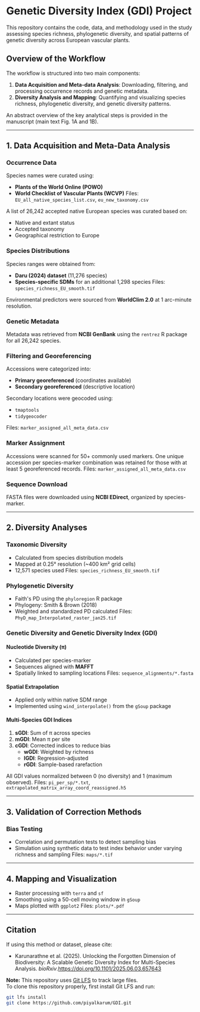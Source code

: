 
# Genetic Diversity Index (GDI) Project

This repository contains the code, data, and methodology used in the study assessing species richness, phylogenetic diversity, and spatial patterns of genetic diversity across European vascular plants.

## Overview of the Workflow

The workflow is structured into two main components:
1. **Data Acquisition and Meta-data Analysis**: Downloading, filtering, and processing occurrence records and genetic metadata.
2. **Diversity Analysis and Mapping**: Quantifying and visualizing species richness, phylogenetic diversity, and genetic diversity patterns.

An abstract overview of the key analytical steps is provided in the manuscript (main text Fig. 1A and 1B).

---

## 1. Data Acquisition and Meta-Data Analysis

### Occurrence Data
Species names were curated using:
- **Plants of the World Online (POWO)**  
- **World Checklist of Vascular Plants (WCVP)**
Files: `EU_all_native_species_list.csv`, `eu_new_taxonomy.csv`

A list of 26,242 accepted native European species was curated based on:
- Native and extant status
- Accepted taxonomy
- Geographical restriction to Europe

### Species Distributions
Species ranges were obtained from:
- **Daru (2024) dataset** (11,276 species)
- **Species-specific SDMs** for an additional 1,298 species
Files: `species_richness_EU_smooth.tif`

Environmental predictors were sourced from **WorldClim 2.0** at 1 arc-minute resolution.

### Genetic Metadata
Metadata was retrieved from **NCBI GenBank** using the `rentrez` R package for all 26,242 species.

### Filtering and Georeferencing
Accessions were categorized into:
- **Primary georeferenced** (coordinates available)
- **Secondary georeferenced** (descriptive location)

Secondary locations were geocoded using:
- `tmaptools`
- `tidygeocoder`

Files: `marker_assigned_all_meta_data.csv`

### Marker Assignment
Accessions were scanned for 50+ commonly used markers. One unique accession per species-marker combination was retained for those with at least 5 georeferenced records.
Files: `marker_assigned_all_meta_data.csv`

### Sequence Download
FASTA files were downloaded using **NCBI EDirect**, organized by species-marker.

---

## 2. Diversity Analyses

### Taxonomic Diversity
- Calculated from species distribution models
- Mapped at 0.25° resolution (~400 km² grid cells)
- 12,571 species used
Files: `species_richness_EU_smooth.tif`


### Phylogenetic Diversity
- Faith's PD using the `phyloregion` R package
- Phylogeny: Smith & Brown (2018)
- Weighted and standardized PD calculated
Files: `PhyD_map_Interpolated_raster_jan25.tif`

### Genetic Diversity and Genetic Diversity Index (GDI)

#### Nucleotide Diversity (π)
- Calculated per species-marker
- Sequences aligned with **MAFFT**
- Spatially linked to sampling locations
Files: `sequence_alignments/*.fasta`


#### Spatial Extrapolation
- Applied only within native SDM range
- Implemented using `wind_interpolate()` from the `gSoup` package

#### Multi-Species GDI Indices
1. **sGDI**: Sum of π across species
2. **mGDI**: Mean π per site
3. **cGDI**: Corrected indices to reduce bias
   - **wGDI**: Weighted by richness
   - **lGDI**: Regression-adjusted
   - **rGDI**: Sample-based rarefaction

All GDI values normalized between 0 (no diversity) and 1 (maximum observed).
Files: `pi_per_sp/*.txt`, `extrapolated_matrix_array_coord_reassigned.h5`

---

## 3. Validation of Correction Methods

### Bias Testing
- Correlation and permutation tests to detect sampling bias
- Simulation using synthetic data to test index behavior under varying richness and sampling
Files: `maps/*.tif`

---

## 4. Mapping and Visualization

- Raster processing with `terra` and `sf`
- Smoothing using a 50-cell moving window in `gSoup`
- Maps plotted with `ggplot2`
Files: `plots/*.pdf`

---

## Citation

If using this method or dataset, please cite:

- Karunarathne et al. (2025). Unlocking the Forgotten Dimension of Biodiversity: A Scalable Genetic Diversity Index for Multi-Species Analysis. *bioRxiv*.<https://doi.org/10.1101/2025.06.03.657643>


**Note:** This repository uses [Git LFS](https://git-lfs.github.com/) to track large files.  
To clone this repository properly, first install Git LFS and run:

```bash
git lfs install
git clone https://github.com/piyalkarum/GDI.git
